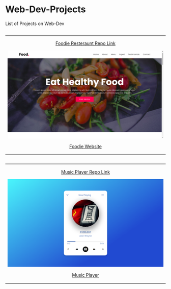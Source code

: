 # Web-Dev-Projects

List of Projects on Web-Dev

<table width=33% align="left">
      <tr>
          <td align="center">
             <p><a href="https://github.com/NIKU-SINGH/Foodie-Restaurant">Foodie Resteraunt Repo Link</a></p>
             <img src="all-images/Foodie.png"/>
             <p><a href="https://niku-singh.github.io/Foodie-Restaurant/">Foodie Website</a></p>
          </td>
      </tr>
</table>

<table width=33% align="right">
      <tr>
          <td align="center">
             <p><a href="https://github.com/NIKU-SINGH/Music-Player">Music Player Repo Link</a></p>
             <img src="all-images/Music-Player.png"/>
             <p><a href="https://niku-singh.github.io/Music-Player/">Music Player</a></p>
          </td>
      </tr>
</table>
